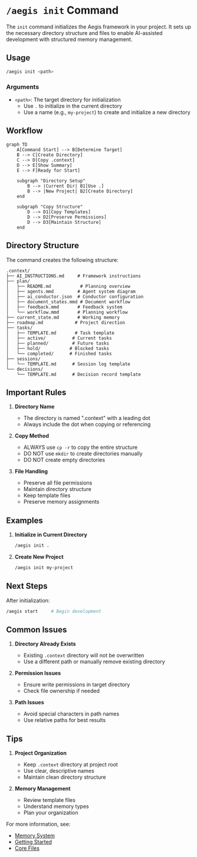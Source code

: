 # `/aegis init` Command

The `init` command initializes the Aegis framework in your project. It sets up the necessary directory structure and files to enable AI-assisted development with structured memory management.

## Usage

```bash
/aegis init <path>
```

### Arguments

- `<path>`: The target directory for initialization
  - Use `.` to initialize in the current directory
  - Use a name (e.g., `my-project`) to create and initialize a new directory

## Workflow
```mermaid
graph TD
    A[Command Start] --> B[Determine Target]
    B --> C[Create Directory]
    C --> D[Copy .context]
    D --> E[Show Summary]
    E --> F[Ready for Start]

    subgraph "Directory Setup"
        B --> |Current Dir| B1[Use .]
        B --> |New Project| B2[Create Directory]
    end

    subgraph "Copy Structure"
        D --> D1[Copy Templates]
        D --> D2[Preserve Permissions]
        D --> D3[Maintain Structure]
    end
```

## Directory Structure

The command creates the following structure:
```
.context/
├── AI_INSTRUCTIONS.md     # Framework instructions
├── plan/
│   ├── README.md           # Planning overview
│   ├── agents.mmd         # Agent system diagram
│   ├── ai_conductor.json  # Conductor configuration
│   ├── document_states.mmd # Document workflow
│   ├── feedback.mmd       # Feedback system
│   └── workflow.mmd       # Planning workflow
├── current_state.md       # Working memory
├── roadmap.md            # Project direction
├── tasks/
│   ├── TEMPLATE.md       # Task template
│   ├── active/          # Current tasks
│   ├── planned/         # Future tasks
│   ├── hold/           # Blocked tasks
│   └── completed/      # Finished tasks
├── sessions/
│   └── TEMPLATE.md      # Session log template
└── decisions/
    └── TEMPLATE.md      # Decision record template
```

## Important Rules

1. **Directory Name**
   - The directory is named ".context" with a leading dot
   - Always include the dot when copying or referencing

2. **Copy Method**
   - ALWAYS use `cp -r` to copy the entire structure
   - DO NOT use `mkdir` to create directories manually
   - DO NOT create empty directories

3. **File Handling**
   - Preserve all file permissions
   - Maintain directory structure
   - Keep template files
   - Preserve memory assignments

## Examples

1. **Initialize in Current Directory**
   ```bash
   /aegis init .
   ```

2. **Create New Project**
   ```bash
   /aegis init my-project
   ```

## Next Steps

After initialization:
```bash
/aegis start     # Begin development
```

## Common Issues

1. **Directory Already Exists**
   - Existing `.context` directory will not be overwritten
   - Use a different path or manually remove existing directory

2. **Permission Issues**
   - Ensure write permissions in target directory
   - Check file ownership if needed

3. **Path Issues**
   - Avoid special characters in path names
   - Use relative paths for best results

## Tips

1. **Project Organization**
   - Keep `.context` directory at project root
   - Use clear, descriptive names
   - Maintain clean directory structure

2. **Memory Management**
   - Review template files
   - Understand memory types
   - Plan your organization

For more information, see:
- [Memory System](../memory_system.md)
- [Getting Started](../getting_started.md)
- [Core Files](../core_files.md)